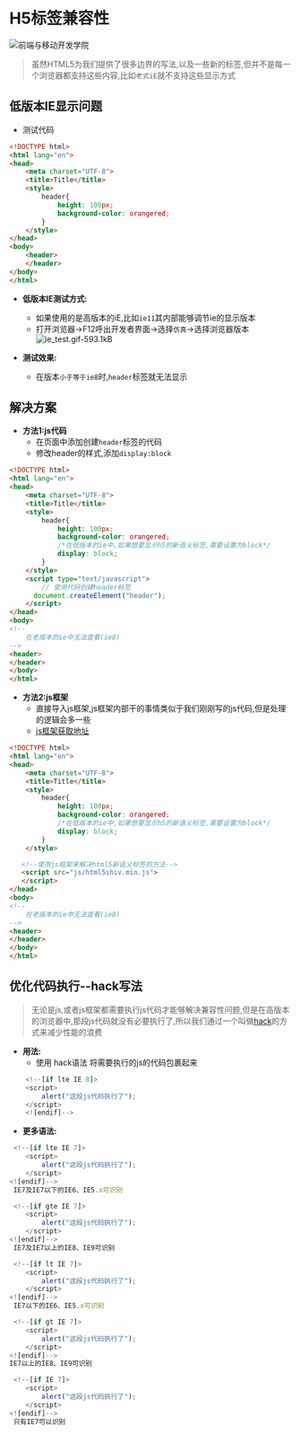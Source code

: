 # H5标签兼容性


![前端与移动开发学院][1]

>虽然HTML5为我们提供了很多边界的写法,以及一些新的标签,但并不是每一个浏览器都支持这些内容,比如`老式iE`就不支持这些显示方式




## 低版本IE显示问题

* 测试代码

```html
<!DOCTYPE html>
<html lang="en">
<head>
    <meta charset="UTF-8">
    <title>Title</title>
    <style>
        header{
            height: 100px;
            background-color: orangered;
        }
    </style>
</head>
<body>
    <header>
    </header>
</body>
</html>
```

* **低版本IE测试方式:**
  * 如果使用的是高版本的iE,比如`ie11`其内部能够调节ie的显示版本
  * 打开浏览器->F12呼出开发者界面->选择`仿真`->选择浏览器版本
    ![ie_test.gif-593.1kB][2]

* **测试效果:**
  * 在版本`小于等于ie8`时,`header`标签就无法显示


## 解决方案

* **方法1:js代码**
  * 在页面中添加创建`header`标签的代码
  * 修改header的样式,添加`display:block`

```html
<!DOCTYPE html>
<html lang="en">
<head>
    <meta charset="UTF-8">
    <title>Title</title>
    <style>
        header{
            height: 100px;
            background-color: orangered;
            /*在低版本的ie中,如果想要显示h5的新语义标签,需要设置为block*/
            display: block;
        }
    </style>
    <script type="text/javascript">
        // 使用代码创建header标签
      document.createElement("header");
    </script>
</head>
<body>
<!--
    在老版本的ie中无法查看(ie8)
-->
<header>
</header>
</body>
</html>
```

* **方法2:js框架**
  * 直接导入js框架,js框架内部干的事情类似于我们刚刚写的js代码,但是处理的逻辑会多一些
  * [js框架获取地址](https://github.com/aFarkas/html5shiv)

```html
<!DOCTYPE html>
<html lang="en">
<head>
    <meta charset="UTF-8">
    <title>Title</title>
    <style>
        header{
            height: 100px;
            background-color: orangered;
            /*在低版本的ie中,如果想要显示h5的新语义标签,需要设置为block*/
            display: block;
        }
    </style>

   <!--使用js框架来解决html5新语义标签的方法-->
   <script src="js/html5shiv.min.js">
   </script>
</head>
<body>
<!--
    在老版本的ie中无法查看(ie8)
-->
<header>
</header>
</body>
</html>
```

## 优化代码执行--hack写法

>无论是js,或者js框架都需要执行js代码才能够解决兼容性问题,但是在高版本的浏览器中,那段js代码就没有必要执行了,所以我们通过一个叫做[hack](http://baike.baidu.com/link?url=-Ae_GC-RlJ0jJPuJlZY7O_pJPgam0H7t_XYKPGp_u7l4XI7Ic-JT1cmJPvJB1dgbOL-RG_vZflKWTIy0hNfW5_)的方式来减少性能的浪费

* **用法:**
  * 使用 hack语法 将需要执行的js的代码包裹起来

```javascript
    <!--[if lte IE 8]>
    <script>
        alert("这段js代码执行了");
    </script>
    <![endif]-->
```

* **更多语法:**

```javascript
 <!--[if lte IE 7]>
    <script>
        alert("这段js代码执行了");
    </script>
<![endif]-->
 IE7及IE7以下的IE6、IE5.x可识别

 <!--[if gte IE 7]>
    <script>
        alert("这段js代码执行了");
    </script>
<![endif]-->
 IE7及IE7以上的IE8、IE9可识别

 <!--[if lt IE 7]>
    <script>
        alert("这段js代码执行了");
    </script>
<![endif]-->
 IE7以下的IE6、IE5.x可识别

 <!--[if gt IE 7]>
    <script>
        alert("这段js代码执行了");
    </script>
<![endif]-->
IE7以上的IE8、IE9可识别

 <!--[if IE 7]>
    <script>
        alert("这段js代码执行了");
    </script>
<![endif]-->
 只有IE7可以识别
```

[1]: http://static.zybuluo.com/antumuFish/xfnngpb23mze67n7y3y9ir3l/desk.jpg
[2]: http://static.zybuluo.com/antumuFish/ui788w1484po7cvz3wp7x8au/ie_test.gif

